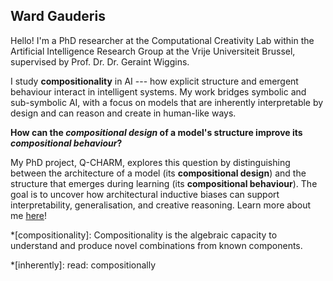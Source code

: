 ## **Ward** Gauderis

Hello!
I'm a PhD researcher at the Computational Creativity Lab within the Artificial Intelligence Research Group at the Vrije Universiteit Brussel, supervised by Prof. Dr. Dr. Geraint Wiggins.

I study **compositionality** in AI --- how explicit structure and emergent behaviour interact in intelligent systems. My work bridges symbolic and sub-symbolic AI, with a focus on models that are inherently interpretable by design and can reason and create in human-like ways.

**How can the _compositional design_ of a model's structure improve its _compositional behaviour_?**

My PhD project, Q-CHARM, explores this question by distinguishing between the architecture of a model (its **compositional design**) and the structure that emerges during learning (its **compositional behaviour**). The goal is to uncover how architectural inductive biases can support interpretability, generalisation, and creative reasoning. Learn more about me [here](https://wardgauderis.github.io/)!

<!-- prettier-ignore-start -->
*[compositionality]: Compositionality is the algebraic capacity to understand and produce novel combinations from known components.

*[inherently]: read: compositionally
<!-- prettier-ignore-end -->